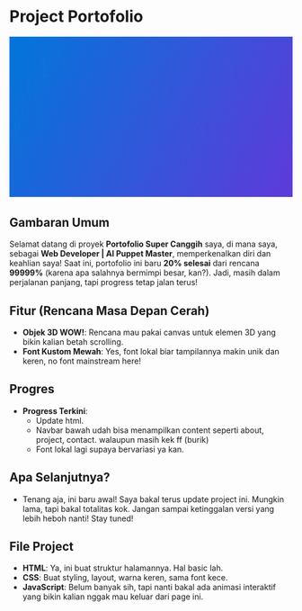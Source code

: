 # Project Portofolio

<p align="center">
  <img src="assets/img/HELLO.gif" alt="HELLO">
</p>

## Gambaran Umum
Selamat datang di proyek **Portofolio Super Canggih** saya, di mana saya, sebagai **Web Developer | AI Puppet Master**, memperkenalkan diri dan keahlian saya! Saat ini, portofolio ini baru **20% selesai** dari rencana **99999%** (karena apa salahnya bermimpi besar, kan?). Jadi, masih dalam perjalanan panjang, tapi progress tetap jalan terus!

## Fitur (Rencana Masa Depan Cerah)
- **Objek 3D WOW!**: Rencana mau pakai canvas untuk elemen 3D yang bikin kalian betah scrolling.
- **Font Kustom Mewah**: Yes, font lokal biar tampilannya makin unik dan keren, no font mainstream here!

## Progres
- **Progress Terkini**:
  - Update html.
  - Navbar bawah udah bisa menampilkan content seperti about, project, contact. walaupun masih kek ff (burik)
  - Font lokal lagi supaya bervariasi ya kan.

## Apa Selanjutnya?
- Tenang aja, ini baru awal! Saya bakal terus update project ini. Mungkin lama, tapi bakal totalitas kok. Jangan sampai ketinggalan versi yang lebih heboh nanti! Stay tuned!

## File Project
- **HTML**: Ya, ini buat struktur halamannya. Hal basic lah.
- **CSS**: Buat styling, layout, warna keren, sama font kece.
- **JavaScript**: Belum banyak sih, tapi nanti bakal ada animasi interaktif yang bikin kalian nggak mau keluar dari page ini.
